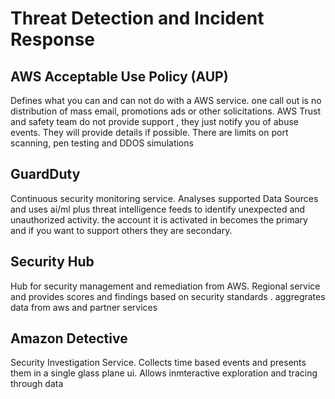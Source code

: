 # Threat Detection and Incident Response

## AWS Acceptable Use Policy (AUP)
Defines what you can and can not do with a AWS service. one call out is no distribution of mass email, promotions ads or other solicitations. AWS Trust and safety team do not provide support , they just notify you of abuse events. They will provide details if possible. There are limits on port scanning, pen testing and DDOS simulations 

## GuardDuty
Continuous security monitoring service. Analyses supported Data Sources and uses ai/ml plus threat intelligence feeds to identify unexpected and unauthorized activity. the account it is activated in becomes the primary and if you want to support others they are secondary. 

## Security Hub 
 Hub for security management and remediation from AWS. Regional service and provides scores and findings based on security standards . aggregrates data from aws and partner services 

 ## Amazon Detective
 Security Investigation Service. Collects time based events and presents them in a single glass plane ui. Allows inmteractive exploration and tracing through data 

 